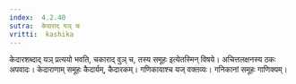 ```yaml
---
index:  4.2.40
sutra:  केदाराद् यञ् च
vritti:  kashika 
---
```


केदारशब्दाद् यञ् प्रत्ययो भवति, चकाराद् वुञ् च, तस्य समूहः इत्येतस्मिन् विषये। अचित्तलक्षनस्य ठकः अपवादः। केदाराणाम् समूहः कैदार्यम्, कैदारकम्। गणिकायाश्च यज् वक्तव्यः। गनिकानां समूहः गाणिक्यम्।

